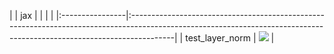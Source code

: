 |                 | jax                                                                                                                                                                    |
|                 |                                                                                                                                                                        |
|:----------------|:-----------------------------------------------------------------------------------------------------------------------------------------------------------------------|
| test_layer_norm | <a href="https://github.com/unifyai/ivy/actions/runs/3601517543" rel="noopener noreferrer" target="_blank"><img src=https://img.shields.io/badge/-success-success></a> |